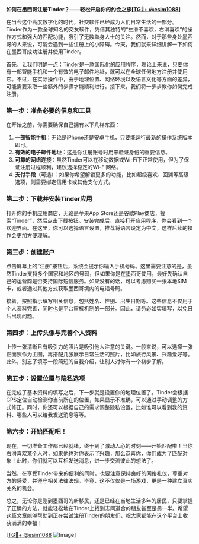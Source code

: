 **如何在墨西哥注册Tinder？——轻松开启你的约会之旅[[TG💪+ @esim1088](https://t.me/s/esim1088)]**

在当今这个高度数字化的时代，社交软件已经成为人们日常生活的一部分。Tinder作为一款全球知名的交友软件，凭借其独特的“左滑不喜欢，右滑喜欢”的操作方式和强大的匹配功能，吸引了无数单身人士的关注。然而，对于那些身处墨西哥的人来说，可能会遇到一些注册上的小障碍。今天，我们就来详细讲解一下如何在墨西哥成功注册并使用Tinder。

首先，让我们明确一点：Tinder是一款国际化的应用程序，理论上来说，只要你有一部智能手机和一个有效的电子邮件地址，就可以在全球任何地方注册并使用它。不过，在实际操作中，由于地理位置、网络环境以及语言文化等方面的差异，可能需要采取一些额外的步骤才能顺利进行。接下来，我们将一步步教你如何完成注册。

### 第一步：准备必要的信息和工具

在开始之前，你需要确保自己拥有以下几样东西：

1. **一部智能手机**：无论是iPhone还是安卓手机，只要能运行最新的操作系统版本即可。
2. **有效的电子邮件地址**：这是你注册账号时用来验证身份的重要信息。
3. **可靠的网络连接**：虽然Tinder可以在移动数据或Wi-Fi下正常使用，但为了保证注册过程顺利，建议选择稳定的Wi-Fi网络。
4. **支付手段**（可选）：如果你希望解锁更多的功能，比如超级喜欢、回溯等高级选项，则需要绑定信用卡或其他支付方式。

### 第二步：下载并安装Tinder应用

打开你的手机应用商店，无论是苹果App Store还是谷歌Play商店，搜索“Tinder”，然后点击下载按钮。安装完成后，直接打开应用程序，你会看到一个欢迎界面。在这里，你可以选择语言设置，推荐将语言设定为中文，这样后续的操作会更加方便理解。

### 第三步：创建账户

点击屏幕上的“注册”按钮后，系统会提示你输入手机号码。这里需要注意的是，虽然Tinder支持多个国家和地区的号码，但如果你是在墨西哥使用，最好先确认自己的运营商是否支持国际短信服务。如果没有的话，可以考虑购买一张本地SIM卡，或者通过其他方式获取墨西哥境内的电话号码。

接着，按照指示填写相关信息，包括姓名、性别、出生日期等。这些信息不仅用于个人资料完善，同时也是平台审核机制的一部分。因此，请务必如实填写，以免日后出现问题。

### 第四步：上传头像与完善个人资料

上传一张清晰且有吸引力的照片是吸引他人注意的关键。一般来说，可以选择一张正面照作为主图，再搭配几张展示日常生活的照片，比如旅行风景、兴趣爱好等。此外，别忘了填写一段简短的自我介绍，让别人对你有一个初步了解。

### 第五步：设置位置与隐私选项

在完成了基本资料的填写之后，下一步就是设置你的地理位置了。Tinder会根据GPS定位自动检测你当前所在的位置，如果显示不准确，可以通过手动调整的方式修正。同时，你还可以根据自己的需求调整隐私设置，比如谁可以看到我的资料、哪些人可以给我发送消息等等。

### 第六步：开始匹配吧！

现在，一切准备工作都已经就绪，终于到了激动人心的时刻——开始匹配啦！当你右滑喜欢某个人时，如果他也对你表示了兴趣，那么恭喜你，你们成为了匹配对象！此时，你们就可以互相发送消息，进一步交流彼此的想法了。

当然，在享受Tinder带来的便利的同时，也要注意保持良好的网络礼仪，尊重对方的感受，并遵守相关法律法规。毕竟，这不仅仅是一场游戏，更是一种建立真实关系的机会。

总之，无论你是刚到墨西哥的新移民，还是已经在当地生活多年的居民，只要掌握了正确的方法，就能轻松地在Tinder上找到志同道合的朋友甚至是另一半。希望这篇文章能够帮助到正在尝试注册Tinder的朋友们，祝大家都能在这个平台上收获满满的幸福！

[[TG💪+ @esim1088](https://t.me/s/esim1088) ![Image](https://i.postimg.cc/4NQfJmqS/Snipaste-2025-05-13-00-14-12.png)]